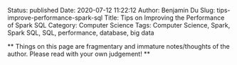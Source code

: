Status: published
Date: 2020-07-12 11:22:12
Author: Benjamin Du
Slug: tips-improve-performance-spark-sql
Title: Tips on Improving the Performance of Spark SQL
Category: Computer Science
Tags: Computer Science, Spark, Spark SQL, SQL, performance, database, big data

**
Things on this page are fragmentary and immature notes/thoughts of the author.
Please read with your own judgement!
**
